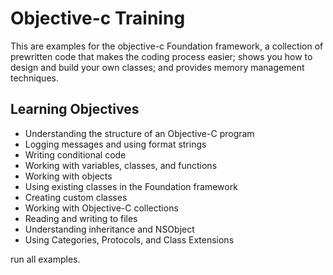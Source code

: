 # Objective-c Training
This are examples for the objective-c Foundation framework, a collection of prewritten code that makes the coding process easier; shows you how to design and build your own classes; and provides memory management techniques.

## Learning Objectives
  - Understanding the structure of an Objective-C program
  - Logging messages and using format strings
  - Writing conditional code
  - Working with variables, classes, and functions
  - Working with objects
  - Using existing classes in the Foundation framework
  - Creating custom classes
  - Working with Objective-C collections
  - Reading and writing to files
  - Understanding inheritance and NSObject
  - Using Categories, Protocols, and Class Extensions
  
  run all examples.
